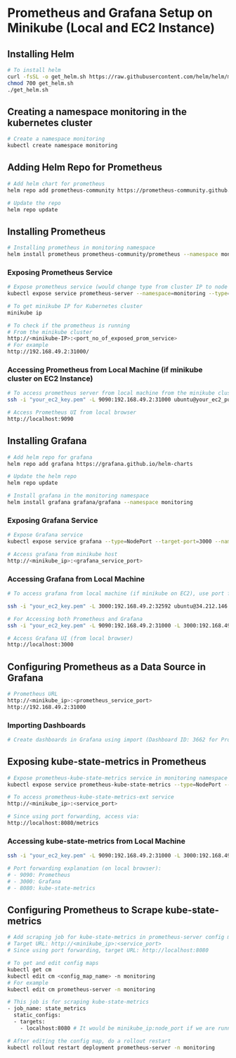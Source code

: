 
# Prometheus and Grafana Setup on Minikube (Local and EC2 Instance)

## Installing Helm

```bash
# To install helm
curl -fsSL -o get_helm.sh https://raw.githubusercontent.com/helm/helm/main/scripts/get-helm-3
chmod 700 get_helm.sh
./get_helm.sh
```

## Creating a namespace monitoring in the kubernetes cluster
```bash
# Create a namespace monitoring 
kubectl create namespace monitoring
```

## Adding Helm Repo for Prometheus
```bash
# Add helm chart for prometheus
helm repo add prometheus-community https://prometheus-community.github.io/helm-charts

# Update the repo
helm repo update
```

## Installing Prometheus

```bash
# Installing prometheus in monitoring namespace
helm install prometheus prometheus-community/prometheus --namespace monitoring
```

### Exposing Prometheus Service

```bash
# Expose prometheus service (would change type from cluster IP to node port and create a new service)
kubectl expose service prometheus-server --namespace=monitoring --type=NodePort --target-port=9090 --name=prometheus-server-ext

# To get minikube IP for Kubernetes cluster
minikube ip

# To check if the prometheus is running
# From the minikube cluster
http://<minikube-IP>:<port_no_of_exposed_prom_service>
# For example
http://192.168.49.2:31000/
```

### Accessing Prometheus from Local Machine (if minikube cluster on EC2 Instance)

```bash
# To access prometheus server from local machine from the minikube cluster on EC2 instance, use port forwarding
ssh -i "your_ec2_key.pem" -L 9090:192.168.49.2:31000 ubuntu@your_ec2_public_ip

# Access Prometheus UI from local browser
http://localhost:9090
```

## Installing Grafana

```bash
# Add helm repo for grafana
helm repo add grafana https://grafana.github.io/helm-charts

# Update the helm repo
helm repo update

# Install grafana in the monitoring namespace
helm install grafana grafana/grafana --namespace monitoring
```

### Exposing Grafana Service

```bash
# Expose Grafana service
kubectl expose service grafana --type=NodePort --target-port=3000 --name=grafana-ext -n monitoring

# Access grafana from minikube host
http://<minikube_ip>:<grafana_service_port>
```

### Accessing Grafana from Local Machine

```bash
# To access grafana from local machine (if minikube on EC2), use port forwarding from EC2 instance to local machine

ssh -i "your_ec2_key.pem" -L 3000:192.168.49.2:32592 ubuntu@34.212.146.169

# For Accessing both Prometheus and Grafana
ssh -i "your_ec2_key.pem" -L 9090:192.168.49.2:31000 -L 3000:192.168.49.2:32592 ubuntu@34.212.146.169

# Access Grafana UI (from local browser)
http://localhost:3000
```

## Configuring Prometheus as a Data Source in Grafana

```bash
# Prometheus URL
http://<minikube_ip>:<prometheus_service_port>
http://192.168.49.2:31000
```

### Importing Dashboards

```bash
# Create dashboards in Grafana using import (Dashboard ID: 3662 for Prometheus 2.0 Overview)
```

## Exposing kube-state-metrics in Prometheus

```bash
# Expose prometheus-kube-state-metrics service in monitoring namespace
kubectl expose service prometheus-kube-state-metrics --type=NodePort --target-port=8080 --name=prometheus-kube-state-metrics-ext -n monitoring

# To access prometheus-kube-state-metrics-ext service
http://<minikube_ip>:<service_port>

# Since using port forwarding, access via:
http://localhost:8080/metrics
```

### Accessing kube-state-metrics from Local Machine

```bash
ssh -i "your_ec2_key.pem" -L 9090:192.168.49.2:31000 -L 3000:192.168.49.2:32592 -L 8080:192.168.49.2:30558 ubuntu@34.212.146.169

# Port forwarding explanation (on local browser):
# - 9090: Prometheus
# - 3000: Grafana
# - 8080: kube-state-metrics
```

## Configuring Prometheus to Scrape kube-state-metrics

```bash
# Add scraping job for kube-state-metrics in prometheus-server config map
# Target URL: http://<minikube_ip>:<service_port>
# Since using port forwarding, target URL: http://localhost:8080

# To get and edit config maps
kubectl get cm
kubectl edit cm <config_map_name> -n monitoring
# For example
kubectl edit cm prometheus-server -n monitoring

# This job is for scraping kube-state-metrics
- job_name: state_metrics
  static_configs:
  - targets:
    - localhost:8080 # It would be minikube_ip:node_port if we are running minikube on local machine and not the EC2 Instance

# After editing the config map, do a rollout restart
kubectl rollout restart deployment prometheus-server -n monitoring
```
